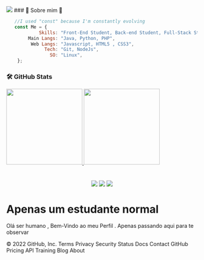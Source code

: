 <img src="https://i.ibb.co/D9pL81f/rob-shields-special-deliver-final-size-aniamtion-99.gif">
  ### 🎎 Sobre mim 🎐
 
```js
   //I used "const" because I'm constantly evolving
   const Me = {
            Skills: "Front-End Student, Back-end Student, Full-Stack Student",
        Main Langs: "Java, Python, PHP",
         Web Langs: "Javascript, HTML5 , CSS3",
              Tech: "Git, NodeJs",
                SO: "Linux",
    };
```

 ### 🛠️ GitHub Stats

<div>
  <a href="https://github.com/Dev0Lucas">
  <img height="200em" src="https://activity-graph.herokuapp.com/graph?username=Dev0Lucas&theme=github&bg_color=20232a&hide_border=true"/>
  <img height="200em" src="https://github-readme-stats.vercel.app/api/top-langs/?username=Dev0Lucas&hide_border=1&theme=react&hide=issues&langs_count=5&custom_title=Top%20Languages"/>
<div>
    
#
    
<div align='center'>
    <a href = "mailto: lucasdias428p@gmail.com "><img src="https://img.shields.io/badge/-Email-%238a90c7?style=for-the-badge&logo=protonmail&logoColor=white" target="_blank"></a>
  	<a href="https://www.youtube.com/channel/UC3W92TVBuDr6W88cGPSFRkg" target="_blank"><img src="https://img.shields.io/badge/-Youtube-%23EA4335?style=for-the-badge&logo=youtube&logoColor=white" target="_blank"></a>
  	<a href="https://www.linkedin.com/in/lucas-dias-843433227/" target="_blank"><img src="https://img.shields.io/badge/-LinkedIn-%230077B5?style=for-the-badge&logo=linkedin&logoColor=white" target="_blank"></a>
</div>
 
# Apenas um estudante normal
Olá ser humano , Bem-Vindo ao meu Perfil . Apenas passando aqui para te observar
  
  
 
© 2022 GitHub, Inc.
Terms
Privacy
Security
Status
Docs
Contact GitHub
Pricing
API
Training
Blog
About

  
  
